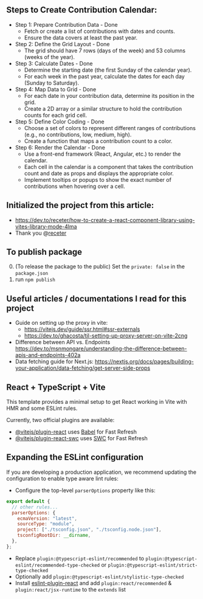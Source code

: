 ## Steps to Create Contribution Calendar:

- Step 1: Prepare Contribution Data - Done
  - Fetch or create a list of contributions with dates and counts.
  - Ensure the data covers at least the past year.
- Step 2: Define the Grid Layout - Done
  - The grid should have 7 rows (days of the week) and 53 columns (weeks of the year).
- Step 3: Calculate Dates - Done
  - Determine the starting date (the first Sunday of the calendar year).
  - For each week in the past year, calculate the dates for each day (Sunday to Saturday).
- Step 4: Map Data to Grid - Done
  - For each date in your contribution data, determine its position in the grid.
  - Create a 2D array or a similar structure to hold the contribution counts for each grid cell.
- Step 5: Define Color Coding - Done 
  - Choose a set of colors to represent different ranges of contributions (e.g., no contributions, low, medium, high).
  - Create a function that maps a contribution count to a color.
- Step 6: Render the Calendar - Done
  - Use a front-end framework (React, Angular, etc.) to render the calendar.
  - Each cell in the calendar is a component that takes the contribution count and date as props and displays the appropriate color.
  - Implement tooltips or popups to show the exact number of contributions when hovering over a cell.

## Initialized the project from this article:

- https://dev.to/receter/how-to-create-a-react-component-library-using-vites-library-mode-4lma
- Thank you @[receter](https://github.com/receter)

## To publish package
0. (To release the package to the public) Set the `private: false` in the `package.json`
1. run `npm publish`

## Useful articles / documentations I read for this project

- Guide on setting up the proxy in vite:
  - https://vitejs.dev/guide/ssr.html#ssr-externals
  - https://dev.to/ghacosta/til-setting-up-proxy-server-on-vite-2cng
- Difference between API vs. Endpoints https://dev.to/msnmongare/understanding-the-difference-between-apis-and-endpoints-402a
- Data fetching guide for Next.js: https://nextjs.org/docs/pages/building-your-application/data-fetching/get-server-side-props

## React + TypeScript + Vite

This template provides a minimal setup to get React working in Vite with HMR and some ESLint rules.

Currently, two official plugins are available:

- [@vitejs/plugin-react](https://github.com/vitejs/vite-plugin-react/blob/main/packages/plugin-react/README.md) uses [Babel](https://babeljs.io/) for Fast Refresh
- [@vitejs/plugin-react-swc](https://github.com/vitejs/vite-plugin-react-swc) uses [SWC](https://swc.rs/) for Fast Refresh

## Expanding the ESLint configuration

If you are developing a production application, we recommend updating the configuration to enable type aware lint rules:

- Configure the top-level `parserOptions` property like this:

```js
export default {
  // other rules...
  parserOptions: {
    ecmaVersion: "latest",
    sourceType: "module",
    project: ["./tsconfig.json", "./tsconfig.node.json"],
    tsconfigRootDir: __dirname,
  },
};
```

- Replace `plugin:@typescript-eslint/recommended` to `plugin:@typescript-eslint/recommended-type-checked` or `plugin:@typescript-eslint/strict-type-checked`
- Optionally add `plugin:@typescript-eslint/stylistic-type-checked`
- Install [eslint-plugin-react](https://github.com/jsx-eslint/eslint-plugin-react) and add `plugin:react/recommended` & `plugin:react/jsx-runtime` to the `extends` list
